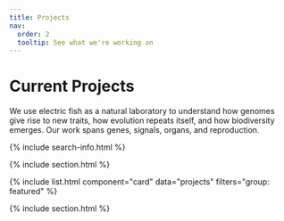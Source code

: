 ```yaml
---
title: Projects
nav:
  order: 2
  tooltip: See what we're working on
---
```


# <i class="fas fa-tools"></i>Current Projects

We use electric fish as a natural laboratory to understand how genomes give rise to new traits, how evolution repeats itself, and how biodiversity emerges. Our work spans genes, signals, organs, and reproduction.

{% include search-info.html %}

{% include section.html %}

{% include list.html component="card" data="projects" filters="group: featured" %}

{% include section.html %}
